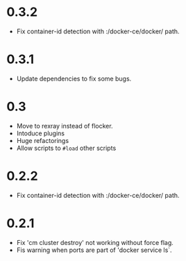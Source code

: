 # 0.3.2

* Fix container-id detection with :/docker-ce/docker/ path.

# 0.3.1

* Update dependencies to fix some bugs.

# 0.3

* Move to rexray instead of flocker.
* Intoduce plugins
* Huge refactorings
* Allow scripts to `#load` other scripts

# 0.2.2

* Fix container-id detection with :/docker-ce/docker/ path.

# 0.2.1

* Fix 'cm cluster destroy' not working without force flag.
* Fis warning when ports are part of 'docker service ls`.
